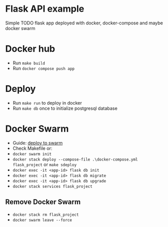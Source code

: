 # Flask API example

Simple TODO flask app deployed with docker, docker-compose and maybe docker swarm

# Docker hub
- Run `make build`
- Run `docker compose push app`

# Deploy

- Run `make run` to deploy in docker 
- Run `make db` once to initialize postgresql database

# Docker Swarm

- Guide: [deploy to swarm](https://docs.docker.com/engine/swarm/stack-deploy/)
- Check Makefile  or:
- `docker swarm init`
- `docker stack deploy --compose-file .\docker-compose.yml flask_project` or `make sdeploy`
- `docker exec -it <app-id> flask db init`
- `docker exec -it <app-id> flask db migrate`
- `docker exec -it <app-id> flask db upgrade`
- `docker stack services flask_project`

## Remove Docker Swarm

- `docker stack rm flask_project`
- `docker swarm leave --force`